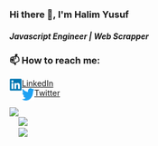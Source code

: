 <!--
**halimyusuf/halimyusuf** is a ✨ _special_ ✨ repository because its `README.md` (this file) appears on your GitHub profile.

Here are some ideas to get you started:

- 🔭 I’m currently working on ...
- 🌱 I’m currently learning ...
- 👯 I’m looking to collaborate on ...
- 🤔 I’m looking for help with ...
- 💬 Ask me about ...
- 📫 How to reach me: ...
- 😄 Pronouns: ...
- ⚡ Fun fact: ...
-->

### Hi there 👋,  I'm Halim Yusuf
##### Javascript Engineer | Web Scrapper
###  📫 How to reach me:

<div align="left">
  <a href="https://www.linkedin.com/in/halim-olamilekan-a541b4172">  
    <img align="left" alt="Fred's Linkdein" width="22px" src="https://github.com/devicons/devicon/blob/master/icons/linkedin/linkedin-original.svg" />
   LinkedIn
  </a>
</div>

<div> </div>

<div align="left">
  <a href="https://twitter.com/haleem_yoosuph?t=ftiv_Ye4oG9_1IqZMxXUuw&s=09">  
    <img align="left" alt="Fred's Linkdein" width="22px" src="https://github.com/devicons/devicon/blob/master/icons/twitter/twitter-original.svg" />
   Twitter
  </a>
</div>

<br/>

<div align="left">
<img align="left" height='200px' src="https://github-readme-stats.vercel.app/api?username=halimyusuf&show_icons=true&include_all_commits=true&theme=dracula&count_private=true"/>
</div>
<br/>

<img  src="https://github-readme-streak-stats.herokuapp.com/?user=halimyusuf&theme=dracula" />
<br/>

<a href="https://github.com/aframson">
  <img align="left" src="https://github-readme-stats.vercel.app/api/top-langs/?username=halimyusuf&layout=compact&theme=dracula&count_private=true&langs_count=10" />
</a> 
<br/>
